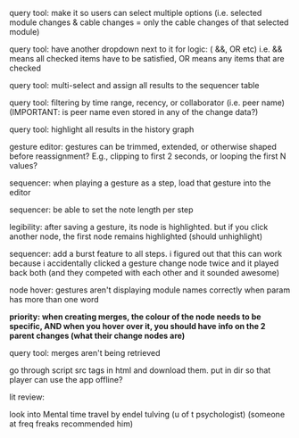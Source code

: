 query tool: make it so users can select multiple options (i.e. selected module changes & cable changes = only the cable changes of that selected module)

query tool: have another dropdown next to it for logic: ( &&, OR etc) i.e. && means all checked items have to be satisfied, OR means any items that are checked

query tool: multi-select and assign all results to the sequencer table

query tool: filtering by time range, recency, or collaborator (i.e. peer name) (IMPORTANT: is peer name even stored in any of the change data?)

query tool: highlight all results in the history graph


gesture editor: gestures can be trimmed, extended, or otherwise shaped before reassignment? E.g., clipping to first 2 seconds, or looping the first N values?


sequencer: when playing a gesture as a step, load that gesture into the editor

sequencer: be able to set the note length per step

legibility: after saving a gesture, its node is highlighted. but if you click another node, the first node remains highlighted (should unhighlight)

sequencer: add a burst feature to all steps. i figured out that this can work because i accidentally clicked a gesture change node twice and it played back both (and they competed with each other and it sounded awesome)

node hover: gestures aren't displaying module names correctly when param has more than one word


**priority: when creating merges, the colour of the node needs to be specific, AND when you hover over it, you should have info on the 2 parent changes (what their change nodes are)**

query tool: merges aren't being retrieved

go through script src tags in html and download them. put in dir so that player can use the app offline?

lit review:

look into Mental time travel by endel tulving (u of t psychologist) (someone at freq freaks recommended him)
